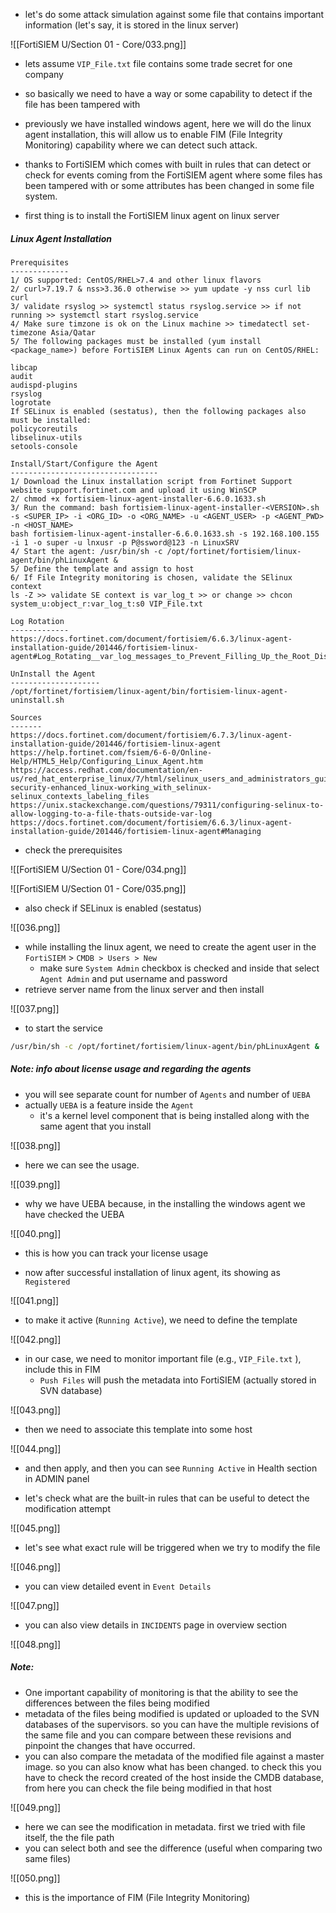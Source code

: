 
- let's do some attack simulation against some file that contains important information (let's say, it is stored in the linux server)

![[FortiSIEM U/Section 01 - Core/033.png]]

- lets assume `VIP_File.txt` file contains some trade secret for one company
- so basically we need to have a way or some capability to detect if the file has been tampered with

- previously we have installed windows agent, here we will do the linux agent installation, this will allow us to enable FIM (File Integrity Monitoring) capability where we can detect such attack.
- thanks to FortiSIEM which comes with built in rules that can detect or check for events coming from the FortiSIEM agent where some files has been tampered with or some attributes has been changed in some file system.


- first thing is to install the FortiSIEM linux agent on linux server

##### Linux Agent Installation

```text
Prerequisites
-------------
1/ OS supported: CentOS/RHEL>7.4 and other linux flavors
2/ curl>7.19.7 & nss>3.36.0 otherwise >> yum update -y nss curl lib curl
3/ validate rsyslog >> systemctl status rsyslog.service >> if not running >> systemctl start rsyslog.service
4/ Make sure timzone is ok on the Linux machine >> timedatectl set-timezone Asia/Qatar
5/ The following packages must be installed (yum install <package_name>) before FortiSIEM Linux Agents can run on CentOS/RHEL:

libcap
audit
audispd-plugins
rsyslog
logrotate
If SELinux is enabled (sestatus), then the following packages also must be installed:
policycoreutils
libselinux-utils
setools-console

Install/Start/Configure the Agent
---------------------------------
1/ Download the Linux installation script from Fortinet Support website support.fortinet.com and upload it using WinSCP
2/ chmod +x fortisiem-linux-agent-installer-6.6.0.1633.sh
3/ Run the command: bash fortisiem-linux-agent-installer-<VERSION>.sh -s <SUPER_IP> -i <ORG_ID> -o <ORG_NAME> -u <AGENT_USER> -p <AGENT_PWD> -n <HOST_NAME>
bash fortisiem-linux-agent-installer-6.6.0.1633.sh -s 192.168.100.155 -i 1 -o super -u lnxusr -p P@ssword@123 -n LinuxSRV
4/ Start the agent: /usr/bin/sh -c /opt/fortinet/fortisiem/linux-agent/bin/phLinuxAgent &
5/ Define the template and assign to host
6/ If File Integrity monitoring is chosen, validate the SElinux context
ls -Z >> validate SE context is var_log_t >> or change >> chcon system_u:object_r:var_log_t:s0 VIP_File.txt

Log Rotation
-------------
https://docs.fortinet.com/document/fortisiem/6.6.3/linux-agent-installation-guide/201446/fortisiem-linux-agent#Log_Rotating__var_log_messages_to_Prevent_Filling_Up_the_Root_Disk

UnInstall the Agent
--------------------
/opt/fortinet/fortisiem/linux-agent/bin/fortisiem-linux-agent-uninstall.sh

Sources
-------
https://docs.fortinet.com/document/fortisiem/6.7.3/linux-agent-installation-guide/201446/fortisiem-linux-agent
https://help.fortinet.com/fsiem/6-6-0/Online-Help/HTML5_Help/Configuring_Linux_Agent.htm
https://access.redhat.com/documentation/en-us/red_hat_enterprise_linux/7/html/selinux_users_and_administrators_guide/sect-security-enhanced_linux-working_with_selinux-selinux_contexts_labeling_files
https://unix.stackexchange.com/questions/79311/configuring-selinux-to-allow-logging-to-a-file-thats-outside-var-log
https://docs.fortinet.com/document/fortisiem/6.6.3/linux-agent-installation-guide/201446/fortisiem-linux-agent#Managing
```


- check the prerequisites

![[FortiSIEM U/Section 01 - Core/034.png]]

![[FortiSIEM U/Section 01 - Core/035.png]]

- also check if SELinux is enabled (sestatus)

![[036.png]]

- while installing the linux agent, we need to create the agent user in the `FortiSIEM` > `CMDB > Users > New`
	- make sure `System Admin` checkbox is checked and inside that select `Agent Admin` and put username and password
- retrieve server name from the linux server and then install

![[037.png]]

- to start the service

```bash
/usr/bin/sh -c /opt/fortinet/fortisiem/linux-agent/bin/phLinuxAgent &
```


##### Note: info about license usage and regarding the agents

- you will see separate count for number of `Agents` and number of `UEBA`
- actually `UEBA` is a feature inside the `Agent`
	- it's a kernel level component that is being installed along with the same agent that you install

![[038.png]]

- here we can see the usage.

![[039.png]]

- why we have UEBA because, in the installing the windows agent we have checked the UEBA

![[040.png]]

- this is how you can track your license usage


- now after successful installation of linux agent, its showing as `Registered` 

![[041.png]]

- to make it active (`Running Active`), we need to define the template

![[042.png]]

- in our case, we need to monitor important file (e.g., `VIP_File.txt` ), include this in FIM
	- `Push Files` will push the metadata into FortiSIEM (actually stored in SVN database)

![[043.png]]

- then we need to associate this template into some host

![[044.png]]

- and then apply, and then you can see `Running Active` in Health section in ADMIN panel


- let's check what are the built-in rules that can be useful to detect the modification attempt

![[045.png]]

- let's see what exact rule will be triggered when we try to modify the file

![[046.png]]

- you can view detailed event in `Event Details`

![[047.png]]

- you can also view details in `INCIDENTS` page in overview section

![[048.png]]

##### Note:

- One important capability of monitoring is that the ability to see the differences between the files being modified
- metadata of the files being modified is updated or uploaded to the SVN databases of the supervisors. so you can have the multiple revisions of the same file and you can compare between these revisions and pinpoint the changes that have occurred.
- you can also compare the metadata of the modified file against a master image. so you can also know what has been changed. to check this you have to check the record created of the host inside the CMDB database, from here you can check the file being modified in that host

![[049.png]]

- here we can see the modification in metadata. first we tried with file itself, the the file path
- you can select both and see the difference (useful when comparing two same files)

![[050.png]]

- this is the importance of FIM (File Integrity Monitoring)